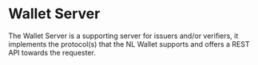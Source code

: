 # Wallet Server

The Wallet Server is a supporting server for issuers and/or verifiers, it
implements the protocol(s) that the NL Wallet supports and offers a REST API
towards the requester.
